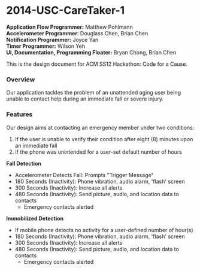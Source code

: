 2014-USC-CareTaker-1
====================
**Application Flow Programmer:** Matthew Pohlmann <br/>
**Accelerometer Programmer**: Douglass Chen, Brian Chen <br/>
**Notification Programmer:** Joyce Yan <br/>
**Timer Programmer:** Wilson Yeh <br/>
**UI, Documentation, Programming Floater:** Bryan Chong, Brian Chen <br/>

This is the design document for ACM SS12 Hackathon: Code for a Cause. 

### Overview
Our application tackles the problem of an unattended aging user being unable to contact help during an immediate fall or severe injury. 


### Features
Our design aims at contacting an emergency member under two conditions: <br/>
1. If the user is unable to verify their condition after eight (8) minutes upon an immediate fall <br/>
2. If the phone was unintended for a user-set default number of hours

**Fall Detection**
* Accelerometer Detects Fall: Prompts "Trigger Message"
* 180 Seconds (Inactivity): Phone vibration, audio alarm, 'flash' screen 
* 300 Seconds (Inactivity): Increase all alerts
* 480 Seconds (Inactivity): Send picture, audio, and location data to contacts
    * Emergency contacts alerted
    
**Immobilized Detection**
* If mobile phone detects no activity for a user-defined number of hour(s)
* 180 Seconds (Inactivity): Phone vibration, audio alarm, 'flash' screen 
* 300 Seconds (Inactivity): Increase all alerts
* 480 Seconds (Inactivity): Send picture, audio, and location data to contacts
    * Emergency contacts alerted